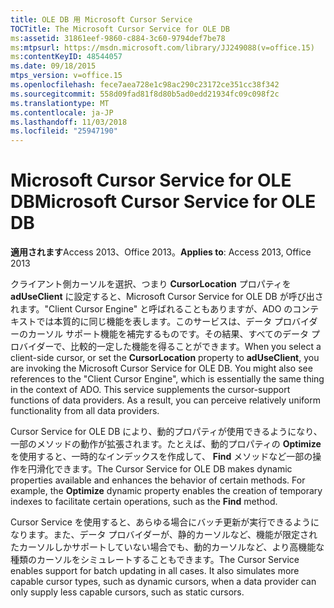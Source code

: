 ```yaml
---
title: OLE DB 用 Microsoft Cursor Service
TOCTitle: The Microsoft Cursor Service for OLE DB
ms:assetid: 31861eef-9860-c884-3c60-9794def7be78
ms:mtpsurl: https://msdn.microsoft.com/library/JJ249088(v=office.15)
ms:contentKeyID: 48544057
ms.date: 09/18/2015
mtps_version: v=office.15
ms.openlocfilehash: fece7aea728e1c98ac290c23172ce351cc38f342
ms.sourcegitcommit: 558d09fad81f8d80b5ad0edd21934fc09c098f2c
ms.translationtype: MT
ms.contentlocale: ja-JP
ms.lasthandoff: 11/03/2018
ms.locfileid: "25947190"
---
```

# <a name="microsoft-cursor-service-for-ole-db"></a><span data-ttu-id="eafd2-102">Microsoft Cursor Service for OLE DB</span><span class="sxs-lookup"><span data-stu-id="eafd2-102">Microsoft Cursor Service for OLE DB</span></span>


<span data-ttu-id="eafd2-103">**適用されます**Access 2013、Office 2013。</span><span class="sxs-lookup"><span data-stu-id="eafd2-103">**Applies to**: Access 2013, Office 2013</span></span>

<span data-ttu-id="eafd2-p101">クライアント側カーソルを選択、つまり **CursorLocation** プロパティを **adUseClient** に設定すると、Microsoft Cursor Service for OLE DB が呼び出されます。"Client Cursor Engine" と呼ばれることもありますが、ADO のコンテキストでは本質的に同じ機能を表します。このサービスは、データ プロバイダーのカーソル サポート機能を補完するものです。その結果、すべてのデータ プロバイダーで、比較的一定した機能を得ることができます。</span><span class="sxs-lookup"><span data-stu-id="eafd2-p101">When you select a client-side cursor, or set the **CursorLocation** property to **adUseClient**, you are invoking the Microsoft Cursor Service for OLE DB. You might also see references to the "Client Cursor Engine", which is essentially the same thing in the context of ADO. This service supplements the cursor-support functions of data providers. As a result, you can perceive relatively uniform functionality from all data providers.</span></span>

<span data-ttu-id="eafd2-p102">Cursor Service for OLE DB により、動的プロパティが使用できるようになり、一部のメソッドの動作が拡張されます。たとえば、動的プロパティの **Optimize** を使用すると、一時的なインデックスを作成して、 **Find** メソッドなど一部の操作を円滑化できます。</span><span class="sxs-lookup"><span data-stu-id="eafd2-p102">The Cursor Service for OLE DB makes dynamic properties available and enhances the behavior of certain methods. For example, the **Optimize** dynamic property enables the creation of temporary indexes to facilitate certain operations, such as the **Find** method.</span></span>

<span data-ttu-id="eafd2-p103">Cursor Service を使用すると、あらゆる場合にバッチ更新が実行できるようになります。また、データ プロバイダーが、静的カーソルなど、機能が限定されたカーソルしかサポートしていない場合でも、動的カーソルなど、より高機能な種類のカーソルをシミュレートすることもできます。</span><span class="sxs-lookup"><span data-stu-id="eafd2-p103">The Cursor Service enables support for batch updating in all cases. It also simulates more capable cursor types, such as dynamic cursors, when a data provider can only supply less capable cursors, such as static cursors.</span></span>

